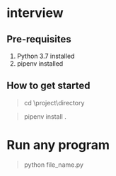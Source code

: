 # interview

## Pre-requisites
1. Python 3.7 installed
2. pipenv installed

## How to get started
> cd \project\directory

> pipenv install .

# Run any program
>python file_name.py
